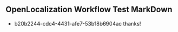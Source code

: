 ## OpenLocalization Workflow Test MarkDown
* b20b2244-cdc4-4431-afe7-53b18b6904ac thanks!

<!--HONumber=Sep16_HO1-->


